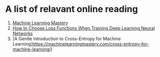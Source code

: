 # A  list of relavant online reading

1. [Machine Learning Mastery](https://machinelearningmastery.com/)
  1. [How to Choose Loss Functions When Training Deep Learning Neural Networks](https://machinelearningmastery.com/how-to-choose-loss-functions-when-training-deep-learning-neural-networks/)
  2. [A Gentle Introduction to Cross-Entropy for Machine Learning]https://machinelearningmastery.com/cross-entropy-for-machine-learning/)

